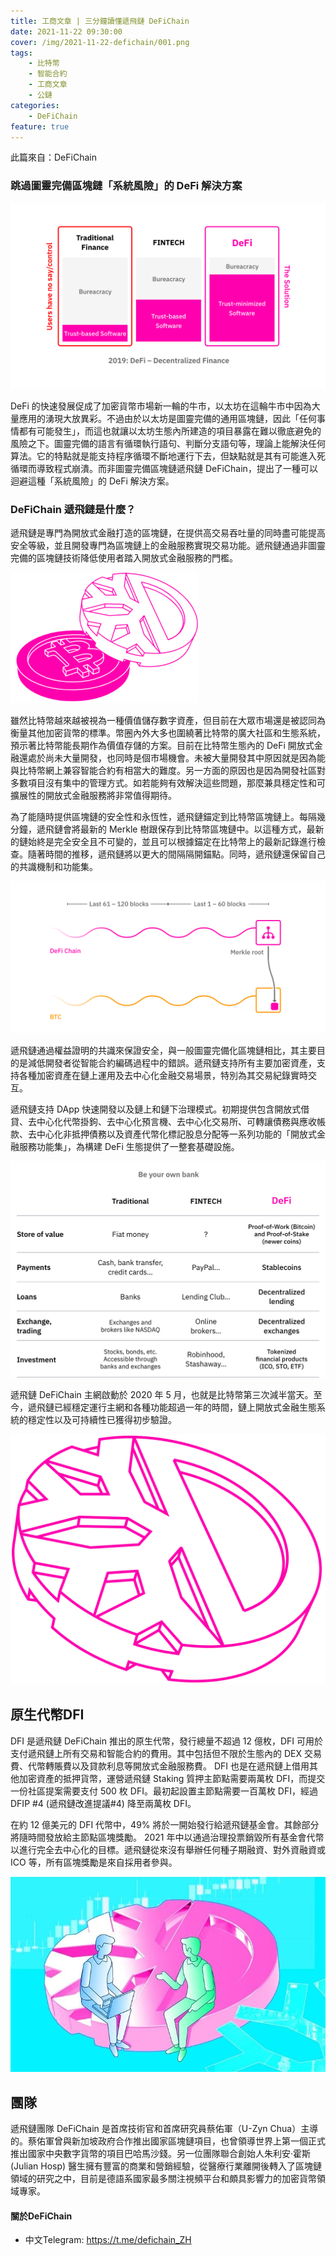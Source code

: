 ```yaml
---
title: 工商文章 | 三分鐘讀懂遞飛鏈 DeFiChain
date: 2021-11-22 09:30:00
cover: /img/2021-11-22-defichain/001.png
tags:
    - 比特幣
    - 智能合約
    - 工商文章
    - 公鏈
categories:
    - DeFiChain
feature: true
---
```

此篇來自：DeFiChain 

### 跳過圖靈完備區塊鏈「系統風險」的 DeFi 解決方案

<img src="/img/2021-11-22-defichain/002.png">

DeFi 的快速發展促成了加密貨幣市場新一輪的牛市，以太坊在這輪牛市中因為大量應用的湧現大放異彩。不過由於以太坊是圖靈完備的通用區塊鏈，因此「任何事情都有可能發生」，而這也就讓以太坊生態內所建造的項目暴露在難以徹底避免的風險之下。圖靈完備的語言有循環執行語句、判斷分支語句等，理論上能解決任何算法。它的特點就是能支持程序循環不斷地運行下去，但缺點就是其有可能進入死循環而導致程式崩潰。而非圖靈完備區塊鏈遞飛鏈 DeFiChain，提出了一種可以迴避這種「系統風險」的 DeFi 解決方案。

### DeFiChain 遞飛鏈是什麼？

遞飛鏈是專門為開放式金融打造的區塊鏈，在提供高交易吞吐量的同時盡可能提高安全等級，並且開發專門為區塊鏈上的金融服務實現交易功能。遞飛鏈通過非圖靈完備的區塊鏈技術降低使用者踏入開放式金融服務的門檻。

<img src="/img/2021-11-22-defichain/003.png">

雖然比特幣越來越被視為一種價值儲存數字資產，但目前在大眾市場還是被認同為衡量其他加密貨幣的標準。幣圈內外大多也圍繞著比特幣的廣大社區和生態系統，預示著比特幣能長期作為價值存儲的方案。目前在比特幣生態內的 DeFi 開放式金融還處於尚未大量開發，也同時是個市場機會。未被大量開發其中原因就是因為能與比特幣網上兼容智能合約有相當大的難度。另一方面的原因也是因為開發社區對多數項目沒有集中的管理方式。如若能夠有效解決這些問題，那麼兼具穩定性和可擴展性的開放式金融服務將非常值得期待。

為了能隨時提供區塊鏈的安全性和永恆性，遞飛鏈錨定到比特幣區塊鏈上。每隔幾分鐘，遞飛鏈會將最新的 Merkle 樹跟保存到比特幣區塊鏈中。以這種方式，最新的鏈始終是完全安全且不可變的，並且可以根據錨定在比特幣上的最新記錄進行檢查。隨著時間的推移，遞飛鏈將以更大的間隔隔開錨點。同時，遞飛鏈還保留自己的共識機制和功能集。

<img src="/img/2021-11-22-defichain/004.png">

遞飛鏈通過權益證明的共識來保證安全，與一般圖靈完備化區塊鏈相比，其主要目的是減低開發者從智能合約編碼過程中的錯誤。遞飛鏈支持所有主要加密資產，支持各種加密資產在鏈上運用及去中心化金融交易場景，特別為其交易紀錄實時交互。

遞飛鏈支持 DApp 快速開發以及鏈上和鏈下治理模式。初期提供包含開放式借貸、去中心化代幣掛鉤、去中心化預言機、去中心化交易所、可轉讓債務與應收帳款、去中心化非抵押債務以及資產代幣化標記股息分配等一系列功能的「開放式金融服務功能集」，為構建 DeFi 生態提供了一整套基礎設施。

<img src="/img/2021-11-22-defichain/005.png">

遞飛鏈 DeFiChain 主網啟動於 2020 年 5 月，也就是比特幣第三次減半當天。至今，遞飛鏈已經穩定運行主網和各種功能超過一年的時間，鏈上開放式金融生態系統的穩定性以及可持續性已獲得初步驗證。

<img src="/img/2021-11-22-defichain/006.png">

## 原生代幣DFI

DFI 是遞飛鏈 DeFiChain 推出的原生代幣，發行總量不超過 12 億枚，DFI 可用於支付遞飛鏈上所有交易和智能合約的費用。其中包括但不限於生態內的 DEX 交易費、代幣轉賬費以及貸款利息等開放式金融服務費。 DFI 也是在遞飛鏈上借用其他加密資產的抵押貨幣，運營遞飛鏈 Staking 質押主節點需要兩萬枚 DFI，而提交一份社區提案需要支付 500 枚 DFI。最初起設置主節點需要一百萬枚 DFI，經過 DFIP #4 (遞飛鏈改進提議#4) 降至兩萬枚 DFI。

在約 12 億美元的 DFI 代幣中，49% 將於一開始發行給遞飛鏈基金會。其餘部分將隨時間發放給主節點區塊獎勵。 2021 年中以通過治理投票銷毀所有基金會代幣以進行完全去中心化的目標。遞飛鏈從來沒有舉辦任何種子期融資、對外資融資或 ICO 等，所有區塊獎勵是來自採用者參與。

<img src="/img/2021-11-22-defichain/007.jpg">

## 團隊

遞飛鏈團隊 DeFiChain 是首席技術官和首席研究員蔡佑軍（U-Zyn Chua）主導的。蔡佑軍曾與新加坡政府合作推出國家區塊鏈項目，也曾領導世界上第一個正式推出國家中央數字貨幣的項目巴哈馬沙錢。另一位團隊聯合創始人朱利安·霍斯 (Julian Hosp) 醫生擁有豐富的商業和營銷經驗，從醫療行業離開後轉入了區塊鏈領域的研究之中，目前是德語系國家最多關注視頻平台和頗具影響力的加密貨幣領域專家。

#### 關於DeFiChain
- 中文Telegram: https://t.me/defichain_ZH


